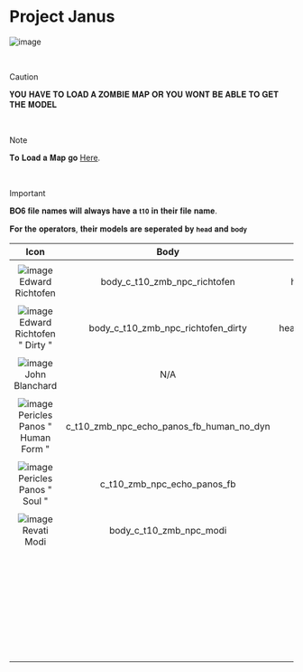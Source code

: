 # Project Janus

![image](https://github.com/user-attachments/assets/669c9eb0-7bf5-4ebb-bfe2-6e3b33b6f842)


<br>

> [!CAUTION]
>
> 
> 𝐘𝐎𝐔 𝐇𝐀𝐕𝐄 𝐓𝐎 𝐋𝐎𝐀𝐃 𝐀 𝐙𝐎𝐌𝐁𝐈𝐄 𝐌𝐀𝐏 𝐎𝐑 𝐘𝐎𝐔 𝐖𝐎𝐍𝐓 𝐁𝐄 𝐀𝐁𝐋𝐄 𝐓𝐎 𝐆𝐄𝐓 𝐓𝐇𝐄 𝐌𝐎𝐃𝐄𝐋
> 
> 
> 


<br>

> [!NOTE]
> 
> 𝐓𝐨 𝐋𝐨𝐚𝐝 𝐚 𝐌𝐚𝐩 𝐠𝐨 [Here](https://github.com/ImSimpy/BO6-Codenames/blob/main/Zombies/Maps/Zombies.md).
>


<br>

> [!IMPORTANT]
> 
> 𝐁𝐎𝟔 𝐟𝐢𝐥𝐞 𝐧𝐚𝐦𝐞𝐬 𝐰𝐢𝐥𝐥 𝐚𝐥𝐰𝐚𝐲𝐬 𝐡𝐚𝐯𝐞 𝐚 `𝐭𝟏𝟎` 𝐢𝐧 𝐭𝐡𝐞𝐢𝐫 𝐟𝐢𝐥𝐞 𝐧𝐚𝐦𝐞.
>
> 𝐅𝐨𝐫 𝐭𝐡𝐞 𝐨𝐩𝐞𝐫𝐚𝐭𝐨𝐫𝐬, 𝐭𝐡𝐞𝐢𝐫 𝐦𝐨𝐝𝐞𝐥𝐬 𝐚𝐫𝐞 𝐬𝐞𝐩𝐞𝐫𝐚𝐭𝐞𝐝 𝐛𝐲 `𝐡𝐞𝐚𝐝` 𝐚𝐧𝐝 `𝐛𝐨𝐝𝐲`
>


| Icon | Body | Head | 
| :--: | :--: | :--: |
| | | | |
![image](https://github.com/user-attachments/assets/6b1f9c8e-ead7-4de5-9906-fb10c3f6d999)<br> Edward Richtofen | body_c_t10_zmb_npc_richtofen | head_c_t10_zmb_npc_richtofen | 
| | | | | 
![image](https://github.com/user-attachments/assets/78a47caf-5578-4580-9289-7183c41eff33)<br> Edward Richtofen " Dirty " |  body_c_t10_zmb_npc_richtofen_dirty | head_c_t10_zmb_npc_richtofen_dirty | 
| | | | |
![image](https://github.com/user-attachments/assets/c35d9ed0-f14d-416a-a0c3-3e3d1edfdbdb)<br> John Blanchard | N/A | N/A | 
| | | | | 
![image](https://github.com/user-attachments/assets/06d50864-a791-4ebc-9be5-7ec04b14484b)<br> Pericles Panos " Human Form "| c_t10_zmb_npc_echo_panos_fb_human_no_dyn | N/A | 
| | | | | 
![image](https://github.com/user-attachments/assets/73064a12-641f-4354-b139-5feaa993e25f)<br> Pericles Panos " Soul " | c_t10_zmb_npc_echo_panos_fb | N/A | 
| | | | | 
![image](https://github.com/user-attachments/assets/de3aa8c7-ec21-428d-8b39-fb00560fd3c8)<br> Revati Modi | body_c_t10_zmb_npc_modi | head_c_t10_zmb_npc_modi | 
| | | | | 
 <br> |  |  | 
| | | | | 
 <br> |  |  | 
| | | | | 
 <br> |  |  | 
| | | | | 
 <br> |  |  | 
| | | | | 
 <br> |  |  | 
| | | | | 
 <br> |  |  | 
| | | | | 







